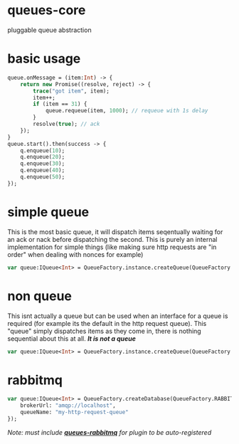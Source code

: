 # queues-core
pluggable queue abstraction

# basic usage

```haxe
queue.onMessage = (item:Int) -> {
    return new Promise((resolve, reject) -> {
        trace("got item", item);
        item++;
        if (item == 31) {
            queue.requeue(item, 1000); // requeue with 1s delay
        }
        resolve(true); // ack
    });
}
queue.start().then(success -> {
    q.enqueue(10);
    q.enqueue(20);
    q.enqueue(30);
    q.enqueue(40);
    q.enqueue(50);
});
```

# simple queue

This is the most basic queue, it will dispatch items seqentually waiting for an ack or nack before dispatching the second. This is purely an internal implementation for simple things (like making sure http requests are "in order" when dealing with nonces for example)

```haxe
var queue:IQueue<Int> = QueueFactory.instance.createQueue(QueueFactory.SIMPLE_QUEUE);
```

# non queue
This isnt actually a queue but can be used when an interface for a queue is required (for example its the default in the http request queue). This "queue" simply dispatches items as they come in, there is nothing sequential about this at all. ***It is _not_ a queue***

```haxe
var queue:IQueue<Int> = QueueFactory.instance.createQueue(QueueFactory.NON_QUEUE);
```

# rabbitmq

```haxe
var queue:IQueue<Int> = QueueFactory.createDatabase(QueueFactory.RABBITMQ_QUEUE, {
    brokerUrl: "amqp://localhost",
    queueName: "my-http-request-queue"
});
```
_Note: must include [__queues-rabbitmq__](https://github.com/core-haxe/queues-rabbitmq) for plugin to be auto-registered_
